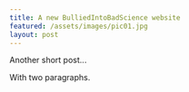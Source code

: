 ```yaml
---
title: A new BulliedIntoBadScience website
featured: /assets/images/pic01.jpg
layout: post
---
```


Another short post...

With two paragraphs.